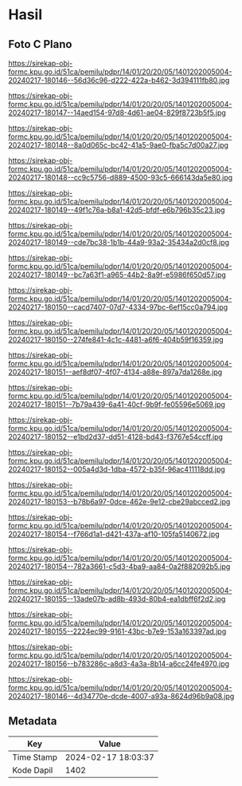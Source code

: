 # Hasil

## Foto C Plano

https://sirekap-obj-formc.kpu.go.id/51ca/pemilu/pdpr/14/01/20/20/05/1401202005004-20240217-180146--56d36c96-d222-422a-b462-3d394111fb80.jpg

https://sirekap-obj-formc.kpu.go.id/51ca/pemilu/pdpr/14/01/20/20/05/1401202005004-20240217-180147--14aed154-97d8-4d61-ae04-829f8723b5f5.jpg

https://sirekap-obj-formc.kpu.go.id/51ca/pemilu/pdpr/14/01/20/20/05/1401202005004-20240217-180148--8a0d065c-bc42-41a5-9ae0-fba5c7d00a27.jpg

https://sirekap-obj-formc.kpu.go.id/51ca/pemilu/pdpr/14/01/20/20/05/1401202005004-20240217-180148--cc9c5756-d889-4500-93c5-666143da5e80.jpg

https://sirekap-obj-formc.kpu.go.id/51ca/pemilu/pdpr/14/01/20/20/05/1401202005004-20240217-180149--49f1c76a-b8a1-42d5-bfdf-e6b796b35c23.jpg

https://sirekap-obj-formc.kpu.go.id/51ca/pemilu/pdpr/14/01/20/20/05/1401202005004-20240217-180149--cde7bc38-1b1b-44a9-93a2-35434a2d0cf8.jpg

https://sirekap-obj-formc.kpu.go.id/51ca/pemilu/pdpr/14/01/20/20/05/1401202005004-20240217-180149--bc7a63f1-a965-44b2-8a9f-e5986f650d57.jpg

https://sirekap-obj-formc.kpu.go.id/51ca/pemilu/pdpr/14/01/20/20/05/1401202005004-20240217-180150--cacd7407-07d7-4334-97bc-6ef15cc0a794.jpg

https://sirekap-obj-formc.kpu.go.id/51ca/pemilu/pdpr/14/01/20/20/05/1401202005004-20240217-180150--274fe841-4c1c-4481-a6f6-404b59f16359.jpg

https://sirekap-obj-formc.kpu.go.id/51ca/pemilu/pdpr/14/01/20/20/05/1401202005004-20240217-180151--aef8df07-4f07-4134-a88e-897a7da1268e.jpg

https://sirekap-obj-formc.kpu.go.id/51ca/pemilu/pdpr/14/01/20/20/05/1401202005004-20240217-180151--7b79a439-6a41-40cf-9b9f-fe05596e5069.jpg

https://sirekap-obj-formc.kpu.go.id/51ca/pemilu/pdpr/14/01/20/20/05/1401202005004-20240217-180152--e1bd2d37-dd51-4128-bd43-f3767e54ccff.jpg

https://sirekap-obj-formc.kpu.go.id/51ca/pemilu/pdpr/14/01/20/20/05/1401202005004-20240217-180152--005a4d3d-1dba-4572-b35f-96ac411118dd.jpg

https://sirekap-obj-formc.kpu.go.id/51ca/pemilu/pdpr/14/01/20/20/05/1401202005004-20240217-180153--b78b6a97-0dce-462e-9e12-cbe29abcced2.jpg

https://sirekap-obj-formc.kpu.go.id/51ca/pemilu/pdpr/14/01/20/20/05/1401202005004-20240217-180154--f766d1a1-d421-437a-af10-105fa5140672.jpg

https://sirekap-obj-formc.kpu.go.id/51ca/pemilu/pdpr/14/01/20/20/05/1401202005004-20240217-180154--782a3661-c5d3-4ba9-aa84-0a2f882092b5.jpg

https://sirekap-obj-formc.kpu.go.id/51ca/pemilu/pdpr/14/01/20/20/05/1401202005004-20240217-180155--13ade07b-ad8b-493d-80b4-ea1dbff6f2d2.jpg

https://sirekap-obj-formc.kpu.go.id/51ca/pemilu/pdpr/14/01/20/20/05/1401202005004-20240217-180155--2224ec99-9161-43bc-b7e9-153a163397ad.jpg

https://sirekap-obj-formc.kpu.go.id/51ca/pemilu/pdpr/14/01/20/20/05/1401202005004-20240217-180156--b783286c-a8d3-4a3a-8b14-a6cc24fe4970.jpg

https://sirekap-obj-formc.kpu.go.id/51ca/pemilu/pdpr/14/01/20/20/05/1401202005004-20240217-180146--4d34770e-dcde-4007-a93a-8624d96b9a08.jpg


## Metadata

| Key        | Value               |
| ---------- | ------------------- |
| Time Stamp | 2024-02-17 18:03:37 |
| Kode Dapil | 1402                |



